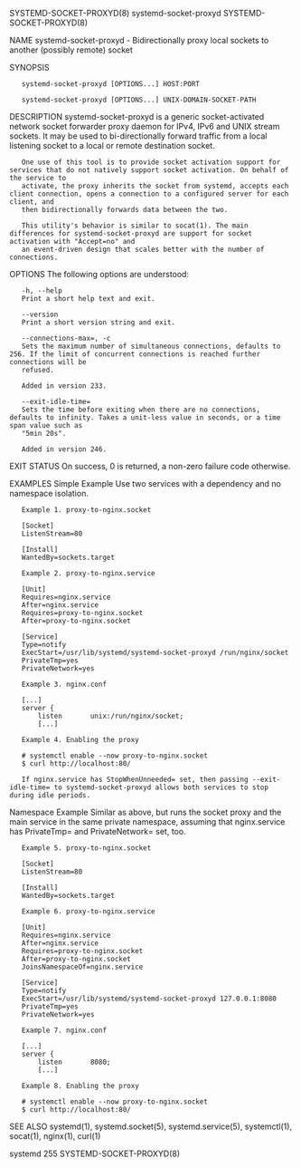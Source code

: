 SYSTEMD-SOCKET-PROXYD(8)					     systemd-socket-proxyd					      SYSTEMD-SOCKET-PROXYD(8)

NAME
       systemd-socket-proxyd - Bidirectionally proxy local sockets to another (possibly remote) socket

SYNOPSIS

       systemd-socket-proxyd [OPTIONS...] HOST:PORT

       systemd-socket-proxyd [OPTIONS...] UNIX-DOMAIN-SOCKET-PATH

DESCRIPTION
       systemd-socket-proxyd is a generic socket-activated network socket forwarder proxy daemon for IPv4, IPv6 and UNIX stream sockets. It may be used to
       bi-directionally forward traffic from a local listening socket to a local or remote destination socket.

       One use of this tool is to provide socket activation support for services that do not natively support socket activation. On behalf of the service to
       activate, the proxy inherits the socket from systemd, accepts each client connection, opens a connection to a configured server for each client, and
       then bidirectionally forwards data between the two.

       This utility's behavior is similar to socat(1). The main differences for systemd-socket-proxyd are support for socket activation with "Accept=no" and
       an event-driven design that scales better with the number of connections.

OPTIONS
       The following options are understood:

       -h, --help
	   Print a short help text and exit.

       --version
	   Print a short version string and exit.

       --connections-max=, -c
	   Sets the maximum number of simultaneous connections, defaults to 256. If the limit of concurrent connections is reached further connections will be
	   refused.

	   Added in version 233.

       --exit-idle-time=
	   Sets the time before exiting when there are no connections, defaults to infinity. Takes a unit-less value in seconds, or a time span value such as
	   "5min 20s".

	   Added in version 246.

EXIT STATUS
       On success, 0 is returned, a non-zero failure code otherwise.

EXAMPLES
   Simple Example
       Use two services with a dependency and no namespace isolation.

       Example 1. proxy-to-nginx.socket

	   [Socket]
	   ListenStream=80

	   [Install]
	   WantedBy=sockets.target

       Example 2. proxy-to-nginx.service

	   [Unit]
	   Requires=nginx.service
	   After=nginx.service
	   Requires=proxy-to-nginx.socket
	   After=proxy-to-nginx.socket

	   [Service]
	   Type=notify
	   ExecStart=/usr/lib/systemd/systemd-socket-proxyd /run/nginx/socket
	   PrivateTmp=yes
	   PrivateNetwork=yes

       Example 3. nginx.conf

	   [...]
	   server {
	       listen	    unix:/run/nginx/socket;
	       [...]

       Example 4. Enabling the proxy

	   # systemctl enable --now proxy-to-nginx.socket
	   $ curl http://localhost:80/

       If nginx.service has StopWhenUnneeded= set, then passing --exit-idle-time= to systemd-socket-proxyd allows both services to stop during idle periods.

   Namespace Example
       Similar as above, but runs the socket proxy and the main service in the same private namespace, assuming that nginx.service has PrivateTmp= and
       PrivateNetwork= set, too.

       Example 5. proxy-to-nginx.socket

	   [Socket]
	   ListenStream=80

	   [Install]
	   WantedBy=sockets.target

       Example 6. proxy-to-nginx.service

	   [Unit]
	   Requires=nginx.service
	   After=nginx.service
	   Requires=proxy-to-nginx.socket
	   After=proxy-to-nginx.socket
	   JoinsNamespaceOf=nginx.service

	   [Service]
	   Type=notify
	   ExecStart=/usr/lib/systemd/systemd-socket-proxyd 127.0.0.1:8080
	   PrivateTmp=yes
	   PrivateNetwork=yes

       Example 7. nginx.conf

	   [...]
	   server {
	       listen	    8080;
	       [...]

       Example 8. Enabling the proxy

	   # systemctl enable --now proxy-to-nginx.socket
	   $ curl http://localhost:80/

SEE ALSO
       systemd(1), systemd.socket(5), systemd.service(5), systemctl(1), socat(1), nginx(1), curl(1)

systemd 255															      SYSTEMD-SOCKET-PROXYD(8)
